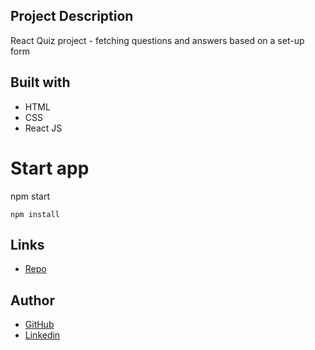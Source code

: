 ## Project Description

React Quiz project - fetching questions and answers based on a set-up form

## Built with

- HTML
- CSS
- React JS

# Start app

npm start

```
npm install
```

## Links

- [Repo](https://github.com/aflorkie/react-quiz "Quiz Repo")

## Author

- [GitHub](https://github.com/aflorkie)
- [Linkedin](https://www.linkedin.com/in/alicja-rybinska)
